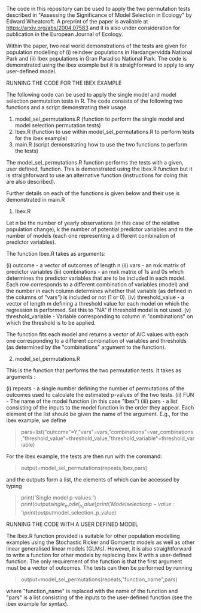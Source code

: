 The code in this repository can be used to apply the two permutation tests described in "Assessing the Significance of Model Selection in Ecology" by Edward Wheatcroft.  A preprint of the paper is available at https://arxiv.org/abs/2004.07583 and it is also under consideration for publication in the European Journal of Ecology.

Within the paper, two real world demonstrations of the tests are given for population modelling of (i) reindeer populations in Hardangervidda National Park and (ii) Ibex populations in Gran Paradiso National Park.  The code is demonstrated using the ibex example but it is straighforward to apply to any user-defined model.

RUNNING THE CODE FOR THE IBEX EXAMPLE

The following code can be used to apply the single model and model selection permutation tests in R. The code consists of the following two functions and a script demonstrating their usage.

1) model_sel_permutations.R (function to perform the single model and model selection permutation tests)
2) Ibex.R (function to use within model_sel_permutations.R to perform tests for the ibex example)
3) main.R (script demonstrating how to use the two functions to perform the tests)

The model_sel_permutations.R function performs the tests with a given, user defined, function.  This is demonstrated using the Ibex.R function but it is straighforward to use an alternative function (instructions for doing this are also described).

Further details on each of the functions is given below and their use is demonstrated in main.R

1) Ibex.R

Let n be the number of yearly observations (in this case of the relative population change), k the number of potential predictor variables and m the number of models (each one representing a different combination of predictor variables).

The function Ibex.R takes as arguments:

(i) outcome - a vector of outcomes of length n 
(ii) vars - an nxk matrix of predictor variables 
(iii) combinations - an mxk matrix of 1s and 0s which determines the predictor variables that are to be included in each model. Each row corresponds to a different combination of variables (model) and the number in each column determines whether that variable (as defined in the columns of "vars") is included or not (1 or 0).
(iv) threshold_value - a vector of length m defining a threshold value for each model on which the regression is performed.  Set this to "NA" if threshold model is not used.
(v) threshold_variable - Variable corresponding to column in "combinations" on which the threshold is to be applied.

The function fits each model and returns a vector of AIC values with each one corresponding to a different combination of variables and thresholds (as determined by the "combinations" argument to the function).

2) model_sel_permutations.R

This is the function that performs the two permutation tests.  It takes as arguments :

(i) repeats - a single number defining the number of permutations of the outcomes used to calculate the estimated p-values of the two tests.
(ii) FUN - The name of the model function (in this case "Ibex")
(iii) pars - a list consisting of the inputs to the model function in the order they appear.  Each element of the list should be given the name of the argument.  E.g., for the ibex example, we define 

>pars=list("outcome"=Y,"vars"=vars,"combinations"=var_combinations,"threshold_value"=threshold_value,"threshold_variable"=threshold_variable) 

For the ibex example, the tests are then run with the command:

>output=model_sel_permutations(repeats,Ibex,pars) 

and the outputs form a list, the elements of which can be accessed by typing 

>print('Single model p-values:')
>print(output$single_model_p_value) 
>print('Model selection p-value:')
>print(output$model_selection_p_value)

RUNNING THE CODE WITH A USER DEFINED MODEL

The Ibex.R function provided is suitable for other population modelling examples using the Stochastic Ricker and Gompertz models as well as other linear generalised linear models (GLMs).  However, it is also straightforward to write a function for other models by replacing Ibex.R with a user-defined function. The only requirement of the function is that the first argument must be a vector of outcomes.  The tests can then be performed by running 

>output=model_sel_permutations(repeats,"function_name",pars) 

where "function_name" is replaced with the name of the function and "pars" is a list consisting of the inputs to the user-defined function (see the ibex example for syntax).  

